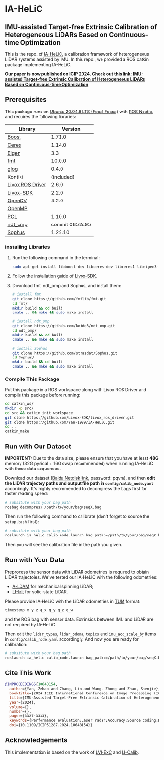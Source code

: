 # IA-HeLiC

## IMU-assisted Target-free Extrinsic Calibration of Heterogeneous LiDARs Based on Continuous-time Optimization

This is the repo. of [IA-HeLiC](https://cslinzhang.github.io/IA-HeLiC), a calibration framework of heterogeneous LiDAR systems assisted by IMU. In this repo., we provided a ROS catkin package implementing IA-HeLiC.

**Our paper is now published on ICIP 2024. Check out this link: [IMU-assisted Target-free Extrinsic Calibration of Heterogeneous LiDARs Based on Continuous-time Optimization](https://ieeexplore.ieee.org/document/10648154)**

## Prerequisites

This package runs on [Ubuntu 20.04.6 LTS (Focal Fossa)](https://releases.ubuntu.com/20.04/) with [ROS Noetic](http://wiki.ros.org/noetic/Installation), and requires the following libraries:

| Library                                                           | Version        |
| ----------------------------------------------------------------- | -------------- |
| [Boost](https://www.boost.org)                                    | 1.71.0         |
| [Ceres](http://ceres-solver.org)                                  | 1.14.0         |
| [Eigen](https://eigen.tuxfamily.org)                              | 3.3            |
| [fmt](https://fmt.dev)                                            | 10.0.0         |
| [glog](https://github.com/google/glog)                            | 0.4.0          |
| [Kontiki](https://github.com/hovren/kontiki)                      | (included)     |
| [Livox ROS Driver](https://github.com/Livox-SDK/livox_ros_driver) | 2.6.0          |
| [Livox-SDK](https://github.com/Livox-SDK/Livox-SDK)               | 2.2.0          |
| [OpenCV](https://opencv.org)                                      | 4.2.0          |
| [OpenMP](https://www.openmp.org)                                  |                |
| [PCL](https://pointclouds.org)                                    | 1.10.0         |
| [ndt_omp](https://github.com/koide3/ndt_omp)                      | commit 0852c95 |
| [Sophus](https://github.com/strasdat/Sophus)                      | 1.22.10        |

### Installing Libraries

1. Run the following command in the terminal:
   
   ```bash
   sudo apt-get install libboost-dev libceres-dev libceres1 libeigen3-dev libgoogle-glog-dev libopencv-dev libpcl-dev
   ```

2. Follow the installation guide of [Livox-SDK](https://github.com/Livox-SDK/Livox-SDK/blob/master/README.md).

3. Download fmt, ndt_omp and Sophus, and install them:
   
   ```bash
   # install fmt
   git clone https://github.com/fmtlib/fmt.git
   cd fmt/
   mkdir build && cd build
   cmake .. && make && sudo make install
   
   # install ndt_omp
   git clone https://github.com/koide3/ndt_omp.git
   cd ndt_omp/
   mkdir build && cd build
   cmake .. && make && sudo make install
   
   # install Sophus
   git clone https://github.com/strasdat/Sophus.git
   cd Sophus/
   mkdir build && cd build
   cmake .. && make && sudo make install
   ```

### Compile This Package

Put this package in a ROS workspace along with Livox ROS Driver and compile this package before running:

```bash
cd catkin_ws/
mkdir -p src/
cd src && catkin_init_workspace
git clone https://github.com/Livox-SDK/livox_ros_driver.git
git clone https://github.com/Yan-1999/IA-HeLiC.git
cd ..
catkin_make
```

## Run with Our Dataset

**IMPORTENT:** Due to the data size, please ensure that you have at least **48G** memory (32G pysical + 16G swap recommended) when running IA-HeLiC with these data sequences.

Download our dataset ([Baidu Netdisk link](https://pan.baidu.com/s/1BpMhSwwXUqyQ2VxEKwrOKg), password: pqvm), and then **edit the LiDAR trajectoy paths and output file path in `config/calib_node.yaml`** accordingly. It's highly recommended to decompress the bags first for faster reading speed:

```bash
# subsitute with your bag path
rosbag decompress /path/to/your/bag/seqX.bag
```

Then run the following command to calibrate (don't forget to source the `setup.bash` first):

```bash
# subsitute with your bag path
roslaunch ia_helic calib_node.launch bag_path:=/path/to/your/bag/seqX.bag
```

Then you will see the calibration file in the path you given.

## Run with Your Data

Preprocess the sensor data with LiDAR odometries is required to obtain LiDAR trajectoies. We've tested our IA-HeLiC with the following odometries:

- [A-LOAM](https://github.com/HKUST-Aerial-Robotics/A-LOAM) for mechanical spinning LiDAR;
- [LI-Init](https://github.com/hku-mars/LiDAR_IMU_Init) for solid-state LiDAR.

Please provide IA-HeLiC with the LiDAR odometries in [TUM](https://vision.in.tum.de/data/datasets/rgbd-dataset/file_formats) format:

```text
timestamp x y z q_x q_y q_z q_w
```

and the ROS bag with sensor data. Extrinsics between IMU and LiDAR are not required by IA-HeLiC.

Then edit the `lidar_types`, `lidar_odoms`, `topics` and `imu_acc_scale_by` items in `config/calib_node.yaml` accordingly.
And now you are ready for calibration:

```bash
# subsitute with your bag path
roslaunch ia_helic calib_node.launch bag_path:=/path/to/your/bag/seqX.bag
```

## Cite This Work

```bibtex
@INPROCEEDINGS{10648154,
  author={Yan, Zehao and Zhang, Lin and Wang, Zhong and Zhao, Shenjie},
  booktitle={2024 IEEE International Conference on Image Processing (ICIP)}, 
  title={IMU-Assisted Target-Free Extrinsic Calibration of Heterogeneous Lidars Based on Continuous-Time Optimization}, 
  year={2024},
  volume={},
  number={},
  pages={3327-3333},
  keywords={Performance evaluation;Laser radar;Accuracy;Source coding;Data integration;Robot sensing systems;Calibration;LiDAR extrinsic calibration;target-free calibration;mechanical spinning LiDAR;solid-state LiDAR;LiDAR data fusion},
  doi={10.1109/ICIP51287.2024.10648154}}
```

## Acknowledgements

This implementation is based on the work of [LVI-ExC](https://github.com/peterWon/LVI-ExC) and [LI-Calib](https://github.com/APRIL-ZJU/lidar_IMU_calib).
